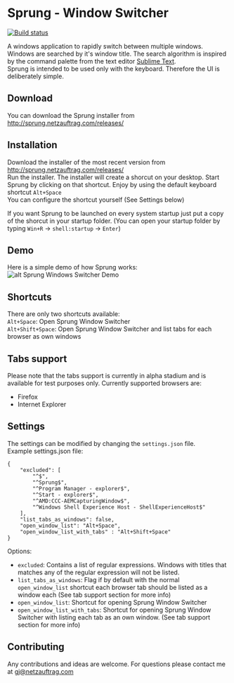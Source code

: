 # Sprung - Window Switcher

[![Build status](https://ci.appveyor.com/api/projects/status/nbolylxaxwco3hbb/branch/master?svg=true)](https://ci.appveyor.com/project/guija/sprung/branch/master)

A windows application to rapidly switch between multiple windows.  
Windows are searched by it's window title. The search algorithm is inspired by the command palette from the text editor [Sublime Text](https://www.sublimetext.com/).  
Sprung is intended to be used only with the keyboard. Therefore the UI is deliberately simple.  

## Download
You can download the Sprung installer from http://sprung.netzauftrag.com/releases/  

## Installation
Download the installer of the most recent version from http://sprung.netzauftrag.com/releases/  
Run the installer. The installer will create a shorcut on your desktop. Start Sprung by clicking on that shortcut.
Enjoy by using the default keyboard shortcut `Alt+Space`  
You can configure the shortcut yourself (See Settings below)  

If you want Sprung to be launched on every system startup just put a copy of the shorcut in your startup folder. (You can open your startup folder by typing `Win+R` -> `shell:startup` -> `Enter`)

## Demo
Here is a simple demo of how Sprung works:  
![alt Sprung Windows Switcher Demo](http://sprung.netzauftrag.com/demos/SprungDemoShort.gif)

## Shortcuts
There are only two shortcuts available:  
`Alt+Space`: Open Sprung Window Switcher  
`Alt+Shift+Space`: Open Sprung Window Switcher and list tabs for each browser as own windows  

## Tabs support
Please note that the tabs support is currently in alpha stadium and is available for test purposes only. Currently supported browsers are:
* Firefox
* Internet Explorer

## Settings
The settings can be modified by changing the `settings.json` file.  
Example settings.json file:

    {
        "excluded": [
            "^$",
            "^Sprung$",
            "^Program Manager - explorer$",
            "^Start - explorer$",
            "^AMD:CCC-AEMCapturingWindow$",
            "^Windows Shell Experience Host - ShellExperienceHost$"
        ],
        "list_tabs_as_windows": false,
        "open_window_list": "Alt+Space",
        "open_window_list_with_tabs" : "Alt+Shift+Space"
    }

Options:

* `excluded`: Contains a list of regular expressions. Windows with titles that matches any of the regular expression will not be listed.
* `list_tabs_as_windows`: Flag if by default with the normal `open_window_list` shortcut each browser tab should be listed as a window each (See tab support section for more info)
* `open_window_list`: Shortcut for opening Sprung Window Switcher
* `open_window_list_with_tabs`: Shortcut for opening Sprung Window Switcher with listing each tab as an own window. (See tab support section for more info)

## Contributing
Any contributions and ideas are welcome. For questions please contact me at gj@netzauftrag.com
